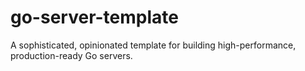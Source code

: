 # go-server-template
A sophisticated, opinionated template for building high-performance, production-ready Go servers.
